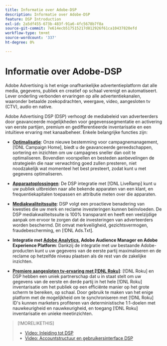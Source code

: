 ```yaml
---
title: Informatie over Adobe-DSP
description: Informatie over Adobe-DSP
feature: DSP Introduction
exl-id: 2a5df455-673b-483f-91a6-4fc5678b7f8a
source-git-commit: 7e614ecb517515217d812926f61ca10437820efd
workflow-type: tm+mt
source-wordcount: '337'
ht-degree: 0%

---
```


# Informatie over Adobe-DSP

Adobe Advertising is het enige onafhankelijke advertentieplatform dat alle media, gegevens, publiek en creatief op schaal verenigt en automatiseert. Lever onderling verbonden ervaringen op alle advertentiekanalen, waaronder betaalde zoekopdrachten, weergave, video, aangesloten tv (CTV), audio en native.

Adobe Advertising DSP (DSP) verhoogt de mediabeleid van adverteerders door geavanceerde mogelijkheden voor gegevenssegmentatie en activering van eerste partijen, premium en gedifferentieerde inventarisatie en een intuïtieve ervaring met kanaalbeheer. Enkele belangrijke functies zijn:

* [**Optimalisatie**](features/optimization.md): Onze nieuwe bestemming voor campagnemanagement, [!DNL Campaign Home], biedt u de geavanceerde gereedschappen, sortering en inzichten om uw campagnes sneller dan ooit te optimaliseren. Bovendien voorspellen en besteden aanbevelingen de strategieën die naar verwachting goed zullen presteren, niet noodzakelijk wat momenteel het best presteert, zodat kunt u met gegevens optimaliseren.

* [**Apparaatoplossingen**](features/cross-device-solutions.md): De DSP integratie met [!DNL LiveRamp] kunt u uw publiek uitbreiden naar alle bekende apparaten van een klant, en frequentiekapitalen toepassen en attributie meten over die apparaten.

* [**Mediakwaliteitssuite**](features/brand-safety-media-quality.md): DSP volgt een proactieve benadering van kwesties die uw merk en reclame investeringen kunnen beïnvloeden. De DSP mediakwaliteitssuite is 100% transparant en heeft een veelzijdige aanpak om ervoor te zorgen dat de investeringen van adverteerders worden beschermd. Dit omvat merkveiligheid, gezichtsvermogen, fraudebescherming, en [!DNL Ads.Txt].

* **Integratie met [Adobe Analytics](/help/integrations/analytics/overview.md), Adobe Audience Manager en Adobe Experience Platform**: Dankzij de integratie met uw bestaande Adobe-producten kunt u uw gegevens van de eerste partij maximaliseren en de reclame op hetzelfde niveau plaatsen als de rest van de zakelijke inzichten.

* [**Premiere aangesloten tv-ervaring met [!DNL Roku]**](/help/dsp/inventory/roku-inventory.md): [!DNL Roku] en DSP hebben een uniek partnerschap dat u in staat stelt om uw gegevens van de eerste en derde partij in het hele [!DNL Roku] inventarisatie om het publiek op een efficiënte manier op het grote scherm te bereiken, op schaal. Door gebruik te maken van het enige platform met de mogelijkheid om te synchroniseren met [!DNL Roku] ID&#39;s kunnen marketers profiteren van deterministische 1:1-doelen met nauwkeurigheid en nauwkeurigheid, en toegang [!DNL Roku] inventarisatie en unieke meetinzichten.

>[!MORELIKETHIS]
>
>* [Video: Inleiding tot DSP](https://experienceleague.adobe.com/docs/advertising-learn/tutorials/dsp/intro.html)
>* [Video: Accountstructuur en gebruikersinterface DSP](https://experienceleague.adobe.com/docs/advertising-learn/tutorials/dsp/ui.html)

